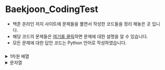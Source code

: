 # Baekjoon_CodingTest
- 백준 온라인 저지 사이트에 문제들을 풀면서 작성한 코드들을 정리 해놓은 곳 입니다.
- 해당 코드의 문제들은 [여기를 클릭](https://www.acmicpc.net/step)하면 문제에 대한 설명을 알 수 있습니다.
- 모든 문제에 대한 답안 코드는 Python 언어로 작성하였습니다.
### 
<details><summary> 1차원 배열 </summary>

* [Baekjoon_10818_최소, 최대](https://github.com/gkcksrbs/Baekjoon_CodingTest/blob/master/src/1%EC%B0%A8%EC%9B%90%20%EB%B0%B0%EC%97%B4/Baekjoon_10818_%EC%B5%9C%EC%86%8C%2C%20%EC%B5%9C%EB%8C%80.py)
* [Baekjoon_2562_최댓값](https://github.com/gkcksrbs/Baekjoon_CodingTest/blob/master/src/1%EC%B0%A8%EC%9B%90%20%EB%B0%B0%EC%97%B4/Baekjoon_2562_%EC%B5%9C%EB%8C%93%EA%B0%92.py)
* [Baekoon_2577_숫자의 개수](https://github.com/gkcksrbs/Baekjoon_CodingTest/blob/master/src/1%EC%B0%A8%EC%9B%90%20%EB%B0%B0%EC%97%B4/Baekjoon_2577_%EC%88%AB%EC%9E%90%EC%9D%98%20%EA%B0%9C%EC%88%98.py)
* [Baekjoon_3052_나머지](https://github.com/gkcksrbs/Baekjoon_CodingTest/blob/master/src/1%EC%B0%A8%EC%9B%90%20%EB%B0%B0%EC%97%B4/Baekjoon_3052_%EB%82%98%EB%A8%B8%EC%A7%80.py)
* [Baekjoon_1546_평균](https://github.com/gkcksrbs/Baekjoon_CodingTest/blob/master/src/1%EC%B0%A8%EC%9B%90%20%EB%B0%B0%EC%97%B4/Baekjoon_1546_%ED%8F%89%EA%B7%A0.py)
* [Baekjoon_8958_OX퀴즈](https://github.com/gkcksrbs/Baekjoon_CodingTest/blob/master/src/1%EC%B0%A8%EC%9B%90%20%EB%B0%B0%EC%97%B4/Baekjoon_8958_OX%ED%80%B4%EC%A6%88.py)
* [Baekjoon_4344_평균은 넘겠지](https://github.com/gkcksrbs/Baekjoon_CodingTest/blob/master/src/1%EC%B0%A8%EC%9B%90%20%EB%B0%B0%EC%97%B4/Baekjoon_4344_%ED%8F%89%EA%B7%A0%EC%9D%80%20%EB%84%98%EA%B2%A0%EC%A7%80.py)

</details>

<details><summary> 문자열 </summary>

* [Baekjoon_11654_아스키코드](https://github.com/gkcksrbs/Baekjoon_CodingTest/blob/master/src/%EB%AC%B8%EC%9E%90%EC%97%B4/Baekjoon_11654_%EC%95%84%EC%8A%A4%ED%82%A4%EC%BD%94%EB%93%9C.py)
* [Baekjoon_11720_숫자의 합](https://github.com/gkcksrbs/Baekjoon_CodingTest/blob/master/src/%EB%AC%B8%EC%9E%90%EC%97%B4/Baekjoon_11720_%EC%88%AB%EC%9E%90%EC%9D%98%20%ED%95%A9.py)
* [Baekjoon_10809_알파벳 찾기](https://github.com/gkcksrbs/Baekjoon_CodingTest/blob/master/src/%EB%AC%B8%EC%9E%90%EC%97%B4/Baekjoon_10809_%EC%95%8C%ED%8C%8C%EB%B2%B3%20%EC%B0%BE%EA%B8%B0.py)
* [Baekjoon_2675_문자열반복](https://github.com/gkcksrbs/Baekjoon_CodingTest/blob/master/src/%EB%AC%B8%EC%9E%90%EC%97%B4/Baekjoon_2675_%EB%AC%B8%EC%9E%90%EC%97%B4%EB%B0%98%EB%B3%B5.py)
* [Baekjoon_1157_단어 공부](https://github.com/gkcksrbs/Baekjoon_CodingTest/blob/master/src/%EB%AC%B8%EC%9E%90%EC%97%B4/Baekjoon_1157_%EB%8B%A8%EC%96%B4%20%EA%B3%B5%EB%B6%80.py)
* [Baekjoon_1152_단어의 개수](https://github.com/gkcksrbs/Baekjoon_CodingTest/blob/master/src/%EB%AC%B8%EC%9E%90%EC%97%B4/Baekjoon_1152_%EB%8B%A8%EC%96%B4%EC%9D%98%20%EA%B0%9C%EC%88%98.py)
* [Baekjoon_2908_상수](https://github.com/gkcksrbs/Baekjoon_CodingTest/blob/master/src/%EB%AC%B8%EC%9E%90%EC%97%B4/Baekjoon_2908_%EC%83%81%EC%88%98.py)
* [Baekjoon_5622_다이얼](https://github.com/gkcksrbs/Baekjoon_CodingTest/blob/master/src/%EB%AC%B8%EC%9E%90%EC%97%B4/Baekjoon_5622_%EB%8B%A4%EC%9D%B4%EC%96%BC.py)
* [Baekjoon_2941_크로아티아 알파벳](https://github.com/gkcksrbs/Baekjoon_CodingTest/blob/master/src/%EB%AC%B8%EC%9E%90%EC%97%B4/Baekjoon_2941_%ED%81%AC%EB%A1%9C%EC%95%84%ED%8B%B0%EC%95%84%20%EC%95%8C%ED%8C%8C%EB%B2%B3.py)
* [Baekjoon_1316_그룹 단어 체커](https://github.com/gkcksrbs/Baekjoon_CodingTest/blob/master/src/%EB%AC%B8%EC%9E%90%EC%97%B4/Baekjoon_1316_%EA%B7%B8%EB%A3%B9%20%EB%8B%A8%EC%96%B4%20%EC%B2%B4%EC%BB%A4.py)

</details>
